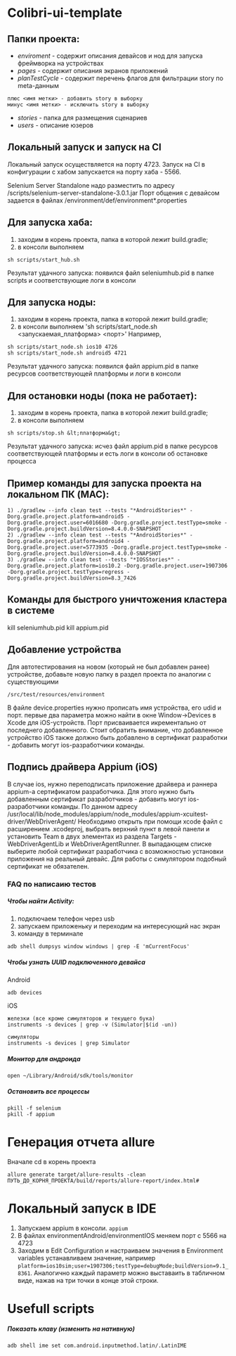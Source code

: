 # Colibri-ui-template

## Папки проекта:
* *enviroment* - содержит описания девайсов и нод для запуска фреймворка на устройствах
* *pages* - содержит описания экранов приложений 
* *planTestCycle* - содержит перечень флагов для фильтрации story по meta-данным
```
плюс <имя метки> - добавить story в выборку
минус <имя метки> - исключить story в выборку
```
* *stories* - папка для размещения сценариев
* *users* - описание юзеров

## Локальный запуск и запуск на CI

Локальный запуск осуществляется на порту 4723.
Запуск на CI в конфигурации с хабом запускается на порту хаба - 5566.

Selenium Server Standalone надо разместить по адресу /scripts/selenium-server-standalone-3.0.1.jar
Порт общения с девайсом задается в файлах /environment/def/environment*.properties


## Для запуска хаба:
1) заходим в корень проекта, папка в которой лежит build.gradle;
2) в консоли выполняем
```
sh scripts/start_hub.sh
```

Результат удачного запуска: появился файл seleniumhub.pid в папке scripts и соответствующие логи в консоли

## Для запуска ноды:
1) заходим в корень проекта, папка в которой лежит build.gradle;
2) в консоли выполняем 'sh scripts/start_node.sh &lt;запускаемая_платформа&gt; &lt;порт&gt;'
Например,
```
sh scripts/start_node.sh ios10 4726
sh scripts/start_node.sh android5 4721
```

Результат удачного запуска: появился файл appium.pid в папке ресурсов соответствующей платформы и логи в консоли

## Для остановки ноды (пока не работает):
1) заходим в корень проекта, папка в которой лежит build.gradle;
2) в консоли выполняем 
```
sh scripts/stop.sh &lt;платформа&gt;
```

Результат удачного запуска: исчез файл appium.pid в папке ресурсов соответствующей платформы и есть логи в консоли об остановке процесса

## Пример команды для запуска проекта на локальном ПК (MAC):
```
1) ./gradlew --info clean test --tests "*AndroidStories*" -Dorg.gradle.project.platform=android5 -Dorg.gradle.project.user=6016680 -Dorg.gradle.project.testType=smoke -Dorg.gradle.project.buildVersion=8.4.0.0-SNAPSHOT
2) ./gradlew --info clean test --tests "*AndroidStories*" -Dorg.gradle.project.platform=android4 -Dorg.gradle.project.user=5773935 -Dorg.gradle.project.testType=smoke -Dorg.gradle.project.buildVersion=8.4.0.0-SNAPSHOT
3) ./gradlew --info clean test --tests "*IOSStories*" -Dorg.gradle.project.platform=ios10.2 -Dorg.gradle.project.user=1907306 -Dorg.gradle.project.testType=regress -Dorg.gradle.project.buildVersion=8.3_7426
```
## Команды для быстрого уничтожения кластера в системе 
kill seleniumhub.pid
kill appium.pid

## Добавление устройства

Для автотестирования на новом (который не был добавлен ранее) устройстве, добавьте новую папку в раздел проекта по аналогии с существующими
```
/src/test/resources/environment
```
В файле device.properties нужно прописать имя устройства, его udid и порт. первые два параметра можно найти в окне Window->Devices в Xcode для iOS-устройств. Порт присваивается икрементально от последнего добавленного.
Стоит обратить внимание, что добавленное устройство iOS также должно быть добавлено в сертификат разработки - добавить могут ios-разработчики команды. 



## Подпись драйвера Appium (iOS)

В случае ios, нужно переподписать приложение драйвера и раннера appium-а сертификатом разработчика. Для этого нужно быть добавленным сертификат разработчиков - добавить могут ios-разработчики команды. 
По данном адресу
/usr/local/lib/node_modules/appium/node_modules/appium-xcuitest-driver/WebDriverAgent/
Необходимо открыть при помощи xcode файл с расширением .xcodeproj, выбрать верхний пункт в левой панели и установить Team в двух элементах из раздела Targets - WebDriverAgentLib и WebDriverAgentRunner. В выпадающем списке выберите любой сертификат разработчика с возможностью установки приложения на реальный девайс.
Для работы с симулятором подобный сертификат не обязателен.


###  FAQ по написаию тестов
##### Чтобы найти Activity:
1) подключаем телефон через usb
2) запускаем приложеньку и переходим на интересующий нас экран
3) команду в терминале

```
adb shell dumpsys window windows | grep -E 'mCurrentFocus'
```
##### Чтобы узнать UUID подключенного девайса

Android
```
adb devices
```

iOS
```
железки (все кроме симуляторов и текущего бука)
instruments -s devices | grep -v (Simulator|$(id -un))

симуляторы
instruments -s devices | grep Simulator
```

##### Монитор для андроида

```open ~/Library/Android/sdk/tools/monitor```

##### Остановить все процессы
```
pkill -f selenium
pkill -f appium
```

# Генерация отчета allure
Вначале cd в корень проекта
```
allure generate target/allure-results -clean
ПУТЬ_ДО_КОРНЯ_ПРОЕКТА/build/reports/allure-report/index.html#
```

# Локальный запуск в IDE

1. Запускаем appium в консоли. `appium`
2. В файлах environmentAndroid/environmentIOS меняем порт с 5566 на 4723
3. Заходим в Edit Configuration и настраиваем значения в Environment variables устанавливаем значение, например `platform=ios10sim;user=1907306;testType=debugMode;buildVersion=9.1_8361`. Аналогично каждый параметр можно выставаить в табличном виде, нажав на три точки в конце этой строки.

# Usefull scripts
##### Показать клаву (изменить на нативную)
```
adb shell ime set com.android.inputmethod.latin/.LatinIME
```